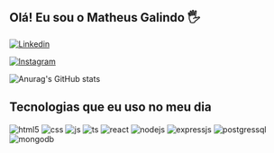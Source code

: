 ## Olá! Eu sou o Matheus Galindo 🖐️

[![Linkedin](https://img.shields.io/badge/LinkedIn-0077B5?style=for-the-badge&logo=linkedin&logoColor=white)](https://sujeitoprogramador.com/)

[![Instagram](https://img.shields.io/badge/Instagram-E4405F?style=for-the-badge&logo=instagram&logoColor=white)](https://www.instagram.com/mathgallis/)


![Anurag's GitHub stats](https://github-readme-stats.vercel.app/api?username=devgalindo&show_icons=true&theme=radical)



## Tecnologias que eu uso no meu dia

<div style="display: inline_block">
  <img align="center" alt="html5" src="https://img.shields.io/badge/HTML5-E34F26?style=for-the-badge&logo=html5&logoColor=white" />
  <img align="center" alt="css" src="https://img.shields.io/badge/CSS3-1572B6?style=for-the-badge&logo=css3&logoColor=white" />
  <img align="center" alt="js" src="https://img.shields.io/badge/JavaScript-F7DF1E?style=for-the-badge&logo=javascript&logoColor=black" />
  <img align="center" alt="ts" src="https://img.shields.io/badge/TypeScript-007ACC?style=for-the-badge&logo=typescript&logoColor=white" />
  <img align="center" alt="react" src="https://img.shields.io/badge/React-20232A?style=for-the-badge&logo=react&logoColor=61DAFB" />
  <img align="center" alt="nodejs" src="https://img.shields.io/badge/Node.js-43853D?style=for-the-badge&logo=node.js&logoColor=white" />
  <img align="center" alt="expressjs" src="https://img.shields.io/badge/Express.js-404D59?style=for-the-badge" />
  <img align="center" alt="postgressql" src="https://img.shields.io/badge/PostgreSQL-316192?style=for-the-badge&logo=postgresql&logoColor=white" />
  <img align="center" alt="mongodb" src="https://img.shields.io/badge/MongoDB-4EA94B?style=for-the-badge&logo=mongodb&logoColor=white" />
</div>
